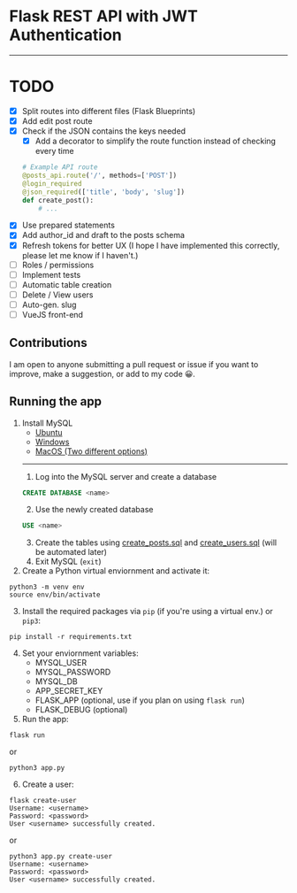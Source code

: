 # Flask REST API with JWT Authentication

---
# TODO
- [x] Split routes into different files (Flask Blueprints)
- [x] Add edit post route
- [x] Check if the JSON contains the keys needed
  - [x] Add a decorator to simplify the route function instead of checking every time
  ```python
  # Example API route
  @posts_api.route('/', methods=['POST'])
  @login_required
  @json_required(['title', 'body', 'slug'])
  def create_post():
      # ...
  ```    
- [x] Use prepared statements
- [x] Add author_id and draft to the posts schema
- [x] Refresh tokens for better UX (I hope I have implemented this correctly, please let me know if I haven't.)
- [ ] Roles / permissions
- [ ] Implement tests
- [ ] Automatic table creation
- [ ] Delete / View users
- [ ] Auto-gen. slug
- [ ] VueJS front-end
## Contributions
I am open to anyone submitting a pull request or issue if you want to improve, make a suggestion, or add to my code 😀.
## Running the app
1. Install MySQL
   * [Ubuntu](https://help.ubuntu.com/lts/serverguide/mysql.html)
   * [Windows](https://dev.mysql.com/downloads/installer/)
   * [MacOS (Two different options)](https://dev.mysql.com/doc/mysql-osx-excerpt/5.7/en/osx-installation.html)
   ---
    1. Log into the MySQL server and create a database
    ```sql
    CREATE DATABASE <name>
    ```
    2. Use the newly created database
    ```sql
    USE <name>
    ```
    3. Create the tables using [create_posts.sql](create_posts.sql) and [create_users.sql](create_users.sql) (will be automated later)
    4. Exit MySQL (```exit```)
2. Create a Python virtual enviornment and activate it:
```
python3 -m venv env
source env/bin/activate
```
3. Install the required packages via ```pip``` (if you're using a virtual env.) or ```pip3```:
```
pip install -r requirements.txt
```
4. Set your enviornment variables:
   * MYSQL_USER
   * MYSQL_PASSWORD
   * MYSQL_DB
   * APP_SECRET_KEY
   * FLASK_APP (optional, use if you plan on using ```flask run```)
   * FLASK_DEBUG (optional)
5. Run the app:
```
flask run
```
or
```
python3 app.py
```
6. Create a user:
```
flask create-user
Username: <username>
Password: <password>
User <username> successfully created.
```
or
```
python3 app.py create-user
Username: <username>
Password: <password>
User <username> successfully created.
```